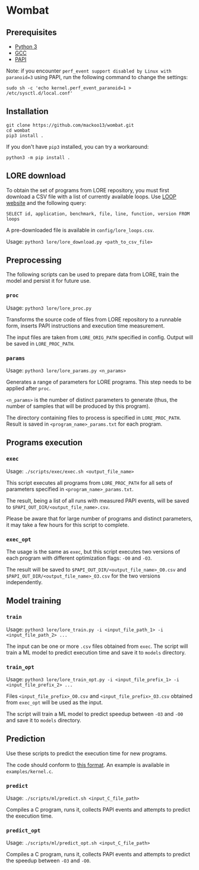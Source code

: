 # Wombat

## Prerequisites

* [Python 3](https://www.python.org/)
* [GCC](https://gcc.gnu.org/)
* [PAPI](http://icl.utk.edu/papi/software/)

Note: if you encounter `perf_event support disabled by Linux with paranoid=3` using PAPI, run the following command to change the settings:
 
`sudo sh -c 'echo kernel.perf_event_paranoid=1 > /etc/sysctl.d/local.conf'`

## Installation

```
git clone https://github.com/mackoo13/wombat.git
cd wombat
pip3 install .
```

If you don't have `pip3` installed, you can try a workaround:

```
python3 -m pip install .
```

## LORE download

To obtain the set of programs from LORE repository, you must first download a CSV file with a list of currently available loops. Use [LOOP website](https://vectorization.computer/query.html) and the following query:

`SELECT id, application, benchmark, file, line, function, version FROM loops`

A pre-downloaded file is available in `config/lore_loops.csv`.

Usage: `python3 lore/lore_download.py <path_to_csv_file>`

## Preprocessing

The following scripts can be used to prepare data from LORE, train the model and persist it for future use.


### `proc`

Usage: `python3 lore/lore_proc.py`

Transforms the source code of files from LORE repository to a runnable form, inserts PAPI instructions and execution time measurement.

The input files are taken from `LORE_ORIG_PATH` specified in config. Output will be saved in `LORE_PROC_PATH`.


### `params`

Usage: `python3 lore/lore_params.py <n_params>`

Generates a range of parameters for LORE programs. This step needs to be applied after `proc`.

`<n_params>` is the number of distinct parameters to generate (thus, the number of samples that will be produced by this program).

The directory containing files to process is specified in `LORE_PROC_PATH`. Result is saved in `<program_name>_params.txt` for each program.


## Programs execution

### `exec`

Usage: `./scripts/exec/exec.sh <output_file_name>`

This script executes all programs from `LORE_PROC_PATH` for all sets of parameters specified in `<program_name>_params.txt`.

The result, being a list of all runs with measured PAPI events, will be saved to `$PAPI_OUT_DIR/<output_file_name>.csv`.

Please be aware that for large number of programs and distinct parameters, it may take a few hours for this script to complete.


### `exec_opt`

The usage is the same as `exec`, but this script executes two versions of each program with different optimization flags: `-O0` and `-O3`.

The result will be saved to `$PAPI_OUT_DIR/<output_file_name>_O0.csv` and `$PAPI_OUT_DIR/<output_file_name>_O3.csv` for the two versions independently.


## Model training

### `train`

Usage: `python3 lore/lore_train.py -i <input_file_path_1> -i <input_file_path_2> ...`

The input can be one or more `.csv` files obtained from `exec`. The script will train a ML model to predict execution time and save it to `models` directory.

### `train_opt`

Usage: `python3 lore/lore_train_opt.py -i <input_file_prefix_1> -i <input_file_prefix_2> ...`

Files `<input_file_prefix>_O0.csv` and `<input_file_prefix>_O3.csv` obtained from `exec_opt` will be used as the input.

The script will train a ML model to predict speedup between `-O3` and `-O0` and save it to `models` directory.


## Prediction

Use these scripts to predict the execution time for new programs.

The code should conform to [this format](docs/file_format.md). An example is available in `examples/kernel.c`.


### `predict`

Usage: `./scripts/ml/predict.sh <input_C_file_path>`

Compiles a C program, runs it, collects PAPI events and attempts to predict the execution time.

### `predict_opt`

Usage: `./scripts/ml/predict_opt.sh <input_C_file_path>`

Compiles a C program, runs it, collects PAPI events and attempts to predict the speedup between `-O3` and `-O0`.

